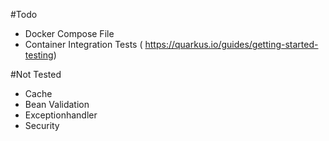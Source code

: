 #Todo
- Docker Compose File
- Container Integration Tests ( https://quarkus.io/guides/getting-started-testing)

#Not Tested
- Cache
- Bean Validation
- Exceptionhandler
- Security

